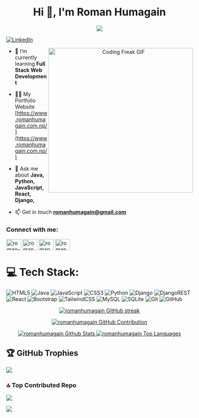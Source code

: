 <h1 align="center">Hi 👋, I'm Roman Humagain</h1>
<p align="center">
  <a href="https://github.com/romanhumagain/readme-typing-svg">
    <img src="https://readme-typing-svg.herokuapp.com?font=Montserrat&colors=F85D7F,F8D866,F85D7F&speed=90&size=30&center=true&vCenter=true&width=800&height=70&lines=Software+Engineer;Full+Stack+Developer;"></a>
</p>





<p align="left">
  <a href="https://www.linkedin.com/in/roman-humagain" target="_blank">
    <img src="https://img.shields.io/badge/LinkedIn-Connect-blue?style=for-the-badge&logo=linkedin" alt="LinkedIn" />
  </a>
</p>
<p align="center">
    <img src="https://camo.githubusercontent.com/9792d43627b178fd4a45bcabb3647d7b34a62d64baf96a19abf6ea19d5cea8dd/68747470733a2f2f63646e2e6472696262626c652e636f6d2f75736572732f313138373833362f73637265656e73686f74732f363533393432392f70726f6772616d65722e676966" alt="Coding Freak GIF" align="right" width="390">




- 🌱 I’m currently learning **Full Stack Web Development**

- 👨‍💻 My Portfolio Website [https://www.romanhumagain.com.np/](https://www.romanhumagain.com.np/)

- 💬 Ask me about **Java, Python, JavaScript, React, Django,**

- 📫 Get in touch **romanhumagain@gmail.com**
</p>
<h3 align="left">Connect with me:</h3>
<p align="left">
<a href="https://linkedin.com/in/roman-humagain" target="blank"><img align="center" src="https://raw.githubusercontent.com/rahuldkjain/github-profile-readme-generator/master/src/images/icons/Social/linked-in-alt.svg" alt="roman-humagain" height="30" width="40" /></a>
<a href="https://twitter.com/roman_humagain" target="blank"><img align="center" src="https://raw.githubusercontent.com/rahuldkjain/github-profile-readme-generator/master/src/images/icons/Social/twitter.svg" alt="roman_humagain" height="30" width="40" /></a>
<a href="https://fb.com/roman.humagain" target="blank"><img align="center" src="https://raw.githubusercontent.com/rahuldkjain/github-profile-readme-generator/master/src/images/icons/Social/facebook.svg" alt="roman.humagain" height="30" width="40" /></a>
<a href="https://instagram.com/roman.humagain" target="blank"><img align="center" src="https://raw.githubusercontent.com/rahuldkjain/github-profile-readme-generator/master/src/images/icons/Social/instagram.svg" alt="roman.humagain" height="30" width="40" /></a>
</p>


# 💻 Tech Stack:
![HTML5](https://img.shields.io/badge/html5-%23E34F26.svg?style=for-the-badge&logo=html5&logoColor=white) ![Java](https://img.shields.io/badge/java-%23ED8B00.svg?style=for-the-badge&logo=openjdk&logoColor=white) ![JavaScript](https://img.shields.io/badge/javascript-%23323330.svg?style=for-the-badge&logo=javascript&logoColor=%23F7DF1E) ![CSS3](https://img.shields.io/badge/css3-%231572B6.svg?style=for-the-badge&logo=css3&logoColor=white) ![Python](https://img.shields.io/badge/python-3670A0?style=for-the-badge&logo=python&logoColor=ffdd54) ![Django](https://img.shields.io/badge/django-%23092E20.svg?style=for-the-badge&logo=django&logoColor=white) ![DjangoREST](https://img.shields.io/badge/DJANGO-REST-ff1709?style=for-the-badge&logo=django&logoColor=white&color=ff1709&labelColor=gray) ![React](https://img.shields.io/badge/react-%2320232a.svg?style=for-the-badge&logo=react&logoColor=%2361DAFB) ![Bootstrap](https://img.shields.io/badge/bootstrap-%238511FA.svg?style=for-the-badge&logo=bootstrap&logoColor=white) ![TailwindCSS](https://img.shields.io/badge/tailwindcss-%2338B2AC.svg?style=for-the-badge&logo=tailwind-css&logoColor=white) ![MySQL](https://img.shields.io/badge/mysql-4479A1.svg?style=for-the-badge&logo=mysql&logoColor=white) ![SQLite](https://img.shields.io/badge/sqlite-%2307405e.svg?style=for-the-badge&logo=sqlite&logoColor=white) ![Git](https://img.shields.io/badge/git-%23F05033.svg?style=for-the-badge&logo=git&logoColor=white) ![GitHub](https://img.shields.io/badge/github-%23121011.svg?style=for-the-badge&logo=github&logoColor=white)


</p>
<p align="center">
  <a href="https://github.com/romanhumagain">
    <img src="https://github-readme-streak-stats.herokuapp.com/?user=romanhumagain&theme=radical&border=7F3FBF&background=0D1117" alt="romanhumagain GitHub streak"/>
  </a>
</p>



<p align="center">
  <a href="https://github.com/romanhumagain">
    <img src="https://github-profile-summary-cards.vercel.app/api/cards/profile-details?username=romanhumagain&theme=radical" alt="romanhumagain GitHub Contribution"/>
  </a>
</p>

<p align="center"> 
   <a href="https://github.com/romanhumagain">
    <img alt="romanhumagain Github Stats" src="https://github-readme-stats.vercel.app/api?username=romanhumagain&show_icons=true&count_private=true&theme=react&border_color=7F3FBF&bg_color=0D1117&title_color=F85D7F&icon_color=F8D866"/>
</a>

<a href="https://github.com/romanhumagain">
    <img alt="romanhumagain Top Languages" src="https://denvercoder1-github-readme-stats.vercel.app/api/top-langs/?username=romanhumagain&langs_count=8&layout=compact&theme=react&border_color=7F3FBF&bg_color=0D1117&title_color=F85D7F&icon_color=F8D866"/>
</a>

## 🏆 GitHub Trophies
![](https://github-profile-trophy.vercel.app/?username=romanhumagain&theme=radical&no-frame=false&no-bg=true&margin-w=4)

</p>

### 🔝 Top Contributed Repo
![](https://github-contributor-stats.vercel.app/api?username=romanhumagain&limit=5&theme=dark&combine_all_yearly_contributions=true)

[![](https://visitcount.itsvg.in/api?id=romanhumagain&icon=0&color=0)](https://visitcount.itsvg.in)
